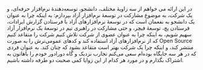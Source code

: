 در این ارائه می خواهم از سه زاویهٔ مختلف، دانشجو، توسعه‌دهندهٔ نرم‌افزار حرفه‌ای، و یک شرکت، به موضوع مشارکت در توسعهٔ نرم‌افزار آزاد بپردازم:
به اینکه چرا به عنوان یک دانشجو به نفعمان است که در توسعهٔ نرم‌افزارهای آزاد با فرستادن گزارش ایرادات، فرستادن پچ، توسعهٔ فیچر، و حتی مشارکت در راهبری تیم در توسعهٔ یک نرم‌افزار آزاد سهیم شویم،
به اینکه چرا به عنوان عضوی از شرکت تلاش کنیم شرکت را متقاعد کنیم که از نرم‌افزارهای آزاد استفاده کند و کدهای عمومی‌ترش را به صورت Open Source منتشر کند،
و اینکه چرا یک شرکت بهتر است متقاعد بشود که چنان کند.
به عنوان فردی که در هر سه جایگاه بوده‌ام سعی می‌کنم تجارب نزدیک و گاه دورادور خودم را باهاتون به اشتراک بگذارم و در مورد هر کدام از این زوایا کمی صحبت دو طرفه داشته باشیم.
